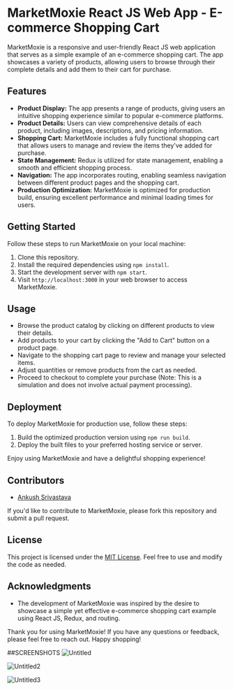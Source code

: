 # MarketMoxie React JS Web App - E-commerce Shopping Cart

MarketMoxie is a responsive and user-friendly React JS web application that serves as a simple example of an e-commerce shopping cart. The app showcases a variety of products, allowing users to browse through their complete details and add them to their cart for purchase.

## Features

- **Product Display:** The app presents a range of products, giving users an intuitive shopping experience similar to popular e-commerce platforms.
- **Product Details:** Users can view comprehensive details of each product, including images, descriptions, and pricing information.
- **Shopping Cart:** MarketMoxie includes a fully functional shopping cart that allows users to manage and review the items they've added for purchase.
- **State Management:** Redux is utilized for state management, enabling a smooth and efficient shopping process.
- **Navigation:** The app incorporates routing, enabling seamless navigation between different product pages and the shopping cart.
- **Production Optimization:** MarketMoxie is optimized for production build, ensuring excellent performance and minimal loading times for users.

## Getting Started

Follow these steps to run MarketMoxie on your local machine:

1. Clone this repository.
2. Install the required dependencies using `npm install`.
3. Start the development server with `npm start`.
4. Visit `http://localhost:3000` in your web browser to access MarketMoxie.

## Usage

- Browse the product catalog by clicking on different products to view their details.
- Add products to your cart by clicking the "Add to Cart" button on a product page.
- Navigate to the shopping cart page to review and manage your selected items.
- Adjust quantities or remove products from the cart as needed.
- Proceed to checkout to complete your purchase (Note: This is a simulation and does not involve actual payment processing).

## Deployment

To deploy MarketMoxie for production use, follow these steps:

1. Build the optimized production version using `npm run build`.
2. Deploy the built files to your preferred hosting service or server.

Enjoy using MarketMoxie and have a delightful shopping experience!

## Contributors

- [Ankush Srivastava](https://github.com/Ankush-ai)

If you'd like to contribute to MarketMoxie, please fork this repository and submit a pull request.

## License

This project is licensed under the [MIT License](LICENSE). Feel free to use and modify the code as needed.

## Acknowledgments

- The development of MarketMoxie was inspired by the desire to showcase a simple yet effective e-commerce shopping cart example using React JS, Redux, and routing.

Thank you for using MarketMoxie! If you have any questions or feedback, please feel free to reach out. Happy shopping!

##SCREENSHOTS
![Untitled](https://github.com/Ankush-ai/MarketMoxie/assets/83574516/2a7eebe5-a54a-4071-addf-d931d1d1dfbd)

![Untitled2](https://github.com/Ankush-ai/MarketMoxie/assets/83574516/405dc1b6-ede5-49f2-bdb7-02179f2a6d4f)

![Untitled3](https://github.com/Ankush-ai/MarketMoxie/assets/83574516/93bcca8a-7cce-49e3-aae1-992f03d5534d)



